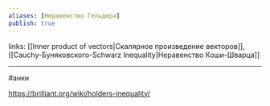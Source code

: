 ```yaml
---
aliases: [Неравенство Гельдера]
publish: true
---
```

links: [[Inner product of vectors|Скалярное произведение векторов]], [[Cauchy-Буняковского-Schwarz Inequality|Неравенство Коши-Шварца]]

---
#анки




https://brilliant.org/wiki/holders-inequality/
